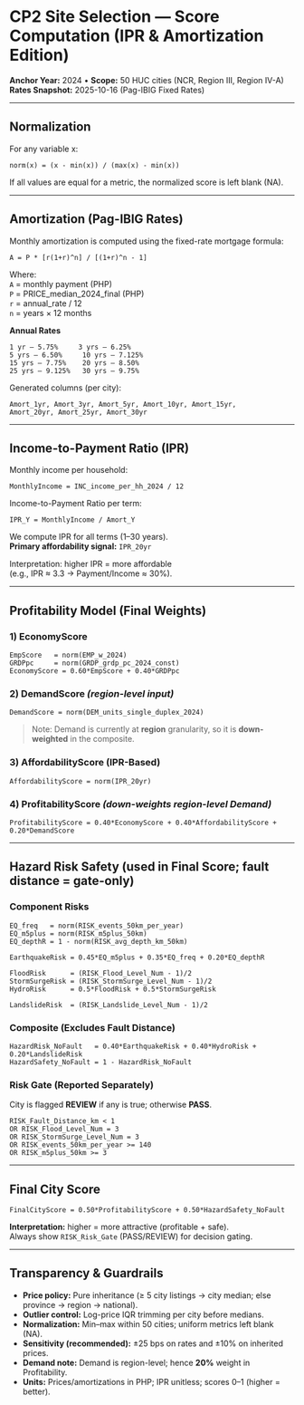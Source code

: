 # CP2 Site Selection — Score Computation (IPR & Amortization Edition)
**Anchor Year:** 2024  •  **Scope:** 50 HUC cities (NCR, Region III, Region IV-A)  
**Rates Snapshot:** 2025-10-16 (Pag-IBIG Fixed Rates)

---

## Normalization
For any variable x:
```
norm(x) = (x - min(x)) / (max(x) - min(x))
```
If all values are equal for a metric, the normalized score is left blank (NA).

---

## Amortization (Pag-IBIG Rates)
Monthly amortization is computed using the fixed-rate mortgage formula:
```
A = P * [r(1+r)^n] / [(1+r)^n - 1]
```
Where:  
`A` = monthly payment (PHP)  
`P` = PRICE_median_2024_final (PHP)  
`r` = annual_rate / 12  
`n` = years × 12 months  

**Annual Rates**
```
1 yr – 5.75%     3 yrs – 6.25%
5 yrs – 6.50%     10 yrs – 7.125%
15 yrs – 7.75%    20 yrs – 8.50%
25 yrs – 9.125%   30 yrs – 9.75%
```

Generated columns (per city):
```
Amort_1yr, Amort_3yr, Amort_5yr, Amort_10yr, Amort_15yr,
Amort_20yr, Amort_25yr, Amort_30yr
```


---
## Income-to-Payment Ratio (IPR)
Monthly income per household:
```
MonthlyIncome = INC_income_per_hh_2024 / 12
```
Income-to-Payment Ratio per term:
```
IPR_Y = MonthlyIncome / Amort_Y
```
We compute IPR for all terms (1–30 years).  
**Primary affordability signal:** `IPR_20yr`

Interpretation: higher IPR = more affordable  
(e.g., IPR ≈ 3.3 → Payment/Income ≈ 30%).

---

## Profitability Model (Final Weights)
### 1) EconomyScore
```
EmpScore   = norm(EMP_w_2024)
GRDPpc     = norm(GRDP_grdp_pc_2024_const)
EconomyScore = 0.60*EmpScore + 0.40*GRDPpc
```

### 2) DemandScore  *(region-level input)*
```
DemandScore = norm(DEM_units_single_duplex_2024)
```
> Note: Demand is currently at **region** granularity, so it is **down-weighted** in the composite.

### 3) AffordabilityScore (IPR-Based)
```
AffordabilityScore = norm(IPR_20yr)
```

### 4) ProfitabilityScore  *(down-weights region-level Demand)*
```
ProfitabilityScore = 0.40*EconomyScore + 0.40*AffordabilityScore + 0.20*DemandScore
```

---

## Hazard Risk Safety (used in Final Score; fault distance = gate-only)

### Component Risks
```
EQ_freq   = norm(RISK_events_50km_per_year)
EQ_m5plus = norm(RISK_m5plus_50km)
EQ_depthR = 1 - norm(RISK_avg_depth_km_50km)

EarthquakeRisk = 0.45*EQ_m5plus + 0.35*EQ_freq + 0.20*EQ_depthR

FloodRisk      = (RISK_Flood_Level_Num - 1)/2
StormSurgeRisk = (RISK_StormSurge_Level_Num - 1)/2
HydroRisk      = 0.5*FloodRisk + 0.5*StormSurgeRisk

LandslideRisk  = (RISK_Landslide_Level_Num - 1)/2
```

### Composite (Excludes Fault Distance)
```
HazardRisk_NoFault   = 0.40*EarthquakeRisk + 0.40*HydroRisk + 0.20*LandslideRisk
HazardSafety_NoFault = 1 - HazardRisk_NoFault
```

### Risk Gate (Reported Separately)
City is flagged **REVIEW** if any is true; otherwise **PASS**.
```
RISK_Fault_Distance_km < 1
OR RISK_Flood_Level_Num = 3
OR RISK_StormSurge_Level_Num = 3
OR RISK_events_50km_per_year >= 140
OR RISK_m5plus_50km >= 3
```

---

## Final City Score
```
FinalCityScore = 0.50*ProfitabilityScore + 0.50*HazardSafety_NoFault
```
**Interpretation:** higher = more attractive (profitable + safe).  
Always show `RISK_Risk_Gate` (PASS/REVIEW) for decision gating.

---

## Transparency & Guardrails
- **Price policy:** Pure inheritance (≥ 5 city listings → city median; else province → region → national).  
- **Outlier control:** Log-price IQR trimming per city before medians.  
- **Normalization:** Min–max within 50 cities; uniform metrics left blank (NA).  
- **Sensitivity (recommended):** ±25 bps on rates and ±10% on inherited prices.  
- **Demand note:** Demand is region-level; hence **20%** weight in Profitability.  
- **Units:** Prices/amortizations in PHP; IPR unitless; scores 0–1 (higher = better).
